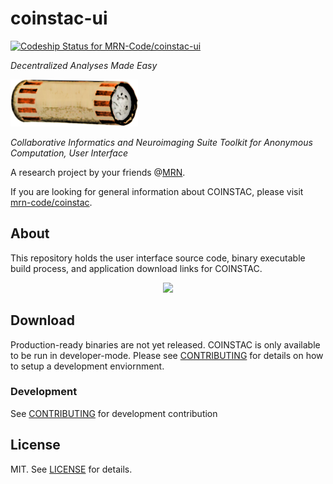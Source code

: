 # coinstac-ui

[ ![Codeship Status for MRN-Code/coinstac-ui](https://codeship.com/projects/c103f910-09d2-0134-7828-0ed96050b2d1/status?branch=master)](https://codeship.com/projects/155385)

_Decentralized Analyses Made Easy_

<img src="https://raw.githubusercontent.com/MRN-Code/coinstac/master/img/coinstac.png" height="75px">

_Collaborative Informatics and Neuroimaging Suite Toolkit for Anonymous Computation, User Interface_

A research project by your friends @[MRN](http://www.mrn.org/).

If you are looking for general information about COINSTAC, please visit [mrn-code/coinstac](https://github.com/mrn-code/coinstac).


## About

This repository holds the user interface source code, binary executable build process, and application download links for COINSTAC.

<center><img width="400px" src="https://raw.githubusercontent.com/MRN-Code/coinstac-ui/master/img/basic-ui.png" /></center>


## Download
Production-ready binaries are not yet released.  COINSTAC is only available to be run in developer-mode.  Please see [CONTRIBUTING](CONTRIBUTING.md) for details on how to setup a development enviornment.

### Development
See [CONTRIBUTING](CONTRIBUTING.md) for development contribution

## License

MIT. See [LICENSE](./LICENSE) for details.

